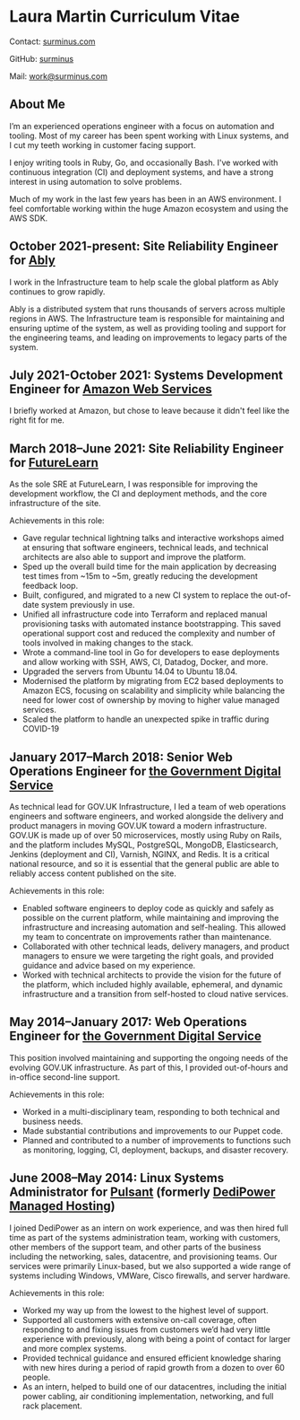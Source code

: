 # Laura Martin Curriculum Vitae

Contact: [surminus.com](https://www.surminus.com)

GitHub: [surminus](https://github.com/surminus)

Mail: [work@surminus.com](mailto:work@surminus.com)

## About Me

I’m an experienced operations engineer with a focus on automation and tooling.
Most of my career has been spent working with Linux systems, and I cut my teeth
working in customer facing support.

I enjoy writing tools in Ruby, Go, and occasionally Bash. I've worked with
continuous integration (CI) and deployment systems, and have a strong interest
in using automation to solve problems.

Much of my work in the last few years has been in an AWS environment. I feel
comfortable working within the huge Amazon ecosystem and using the AWS SDK.

## October 2021-present: Site Reliability Engineer for [Ably](https://ably.com/)

I work in the Infrastructure team to help scale the global platform as Ably
continues to grow rapidly.

Ably is a distributed system that runs thousands of servers across multiple
regions in AWS. The Infrastructure team is responsible for maintaining and
ensuring uptime of the system, as well as providing tooling and support for the
engineering teams, and leading on improvements to legacy parts of the system.

## July 2021-October 2021: Systems Development Engineer for [Amazon Web Services](https://aws.amazon.com/)

I briefly worked at Amazon, but chose to leave because it didn't feel like the
right fit for me.

## March 2018–June 2021: Site Reliability Engineer for [FutureLearn](https://www.futurelearn.com)

As the sole SRE at FutureLearn, I was responsible for improving the development
workflow, the CI and deployment methods, and the core infrastructure of the
site.

Achievements in this role:

  * Gave regular technical lightning talks and interactive workshops aimed at
    ensuring that software engineers, technical leads, and technical architects
    are also able to support and improve the platform.
  * Sped up the overall build time for the main application by decreasing test
    times from ~15m to ~5m, greatly reducing the development feedback loop.
  * Built, configured, and migrated to a new CI system to replace the out-of-date
    system previously in use.
  * Unified all infrastructure code into Terraform and replaced manual
    provisioning tasks with automated instance bootstrapping. This saved
    operational support cost and reduced the complexity and number of tools
    involved in making changes to the stack.
  * Wrote a command-line tool in Go for developers to ease deployments and allow
    working with SSH, AWS, CI, Datadog, Docker, and more.
  * Upgraded the servers from Ubuntu 14.04 to Ubuntu 18.04.
  * Modernised the platform by migrating from EC2 based deployments to Amazon
    ECS, focusing on scalability and simplicity while balancing the need for
    lower cost of ownership by moving to higher value managed services.
  * Scaled the platform to handle an unexpected spike in traffic during COVID-19

## January 2017–March 2018: Senior Web Operations Engineer for [the Government Digital Service](https://gds.blog.gov.uk/)

As technical lead for GOV.UK Infrastructure, I led a team of web operations
engineers and software engineers, and worked alongside the delivery and product
managers in moving GOV.UK toward a modern infrastructure. GOV.UK is made up of
over 50 microservices, mostly using Ruby on Rails, and the platform includes
MySQL, PostgreSQL, MongoDB, Elasticsearch, Jenkins (deployment and CI),
Varnish, NGINX, and Redis. It is a critical national resource, and so it is
essential that the general public are able to reliably access content published
on the site.

Achievements in this role:

  * Enabled software engineers to deploy code as quickly and safely as possible
    on the current platform, while maintaining and improving the infrastructure
    and increasing automation and self-healing. This allowed my team to
    concentrate on improvements rather than maintenance.
  * Collaborated with other technical leads, delivery managers, and product
    managers to ensure we were targeting the right goals, and provided guidance
    and advice based on my experience.
  * Worked with technical architects to provide the vision for the future of the
    platform, which included highly available, ephemeral, and dynamic
    infrastructure and a transition from self-hosted to cloud native services.

## May 2014–January 2017: Web Operations Engineer for [the Government Digital Service](https://gds.blog.gov.uk/)

This position involved maintaining and supporting the ongoing needs of the
evolving GOV.UK infrastructure. As part of this, I provided out-of-hours and
in-office second-line support.

Achievements in this role:

  * Worked in a multi-disciplinary team, responding to both technical and
    business needs.
  * Made substantial contributions and improvements to our Puppet code.
  * Planned and contributed to a number of improvements to functions such as
    monitoring, logging, CI, deployment, backups, and disaster recovery.

## June 2008–May 2014: Linux Systems Administrator for [Pulsant](https://www.pulsant.com) (formerly [DediPower Managed Hosting](https://www.theregister.com/2011/10/04/lumison_acquires_dedipower/))

I joined DediPower as an intern on work experience, and was then hired full
time as part of the systems administration team, working with customers, other
members of the support team, and other parts of the business including the
networking, sales, datacentre, and provisioning teams. Our services were
primarily Linux-based, but we also supported a wide range of systems including
Windows, VMWare, Cisco firewalls, and server hardware.

Achievements in this role:

  * Worked my way up from the lowest to the highest level of support.
  * Supported all customers with extensive on-call coverage, often responding to
    and fixing issues from customers we’d had very little experience with
    previously, along with being a point of contact for larger and more complex
    systems.
  * Provided technical guidance and ensured efficient knowledge sharing with new
    hires during a period of rapid growth from a dozen to over 60 people.
  * As an intern, helped to build one of our datacentres, including the initial
    power cabling, air conditioning implementation, networking, and full rack
    placement.
